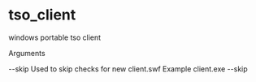 # tso_client
windows portable tso client

Arguments

--skip
    Used to skip checks for new client.swf
        Example
            client.exe --skip 
